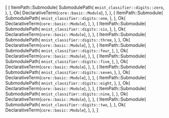 [
    (
        ItemPath::Submodule(
            SubmodulePath(
                `mnist_classifier::digits::zero`,
            ),
        ),
        Ok(
            DeclarativeTerm(`core::basic::Module`),
        ),
    ),
    (
        ItemPath::Submodule(
            SubmodulePath(
                `mnist_classifier::digits::one`,
            ),
        ),
        Ok(
            DeclarativeTerm(`core::basic::Module`),
        ),
    ),
    (
        ItemPath::Submodule(
            SubmodulePath(
                `mnist_classifier::digits::six`,
            ),
        ),
        Ok(
            DeclarativeTerm(`core::basic::Module`),
        ),
    ),
    (
        ItemPath::Submodule(
            SubmodulePath(
                `mnist_classifier::digits::three`,
            ),
        ),
        Ok(
            DeclarativeTerm(`core::basic::Module`),
        ),
    ),
    (
        ItemPath::Submodule(
            SubmodulePath(
                `mnist_classifier::digits::four`,
            ),
        ),
        Ok(
            DeclarativeTerm(`core::basic::Module`),
        ),
    ),
    (
        ItemPath::Submodule(
            SubmodulePath(
                `mnist_classifier::digits::five`,
            ),
        ),
        Ok(
            DeclarativeTerm(`core::basic::Module`),
        ),
    ),
    (
        ItemPath::Submodule(
            SubmodulePath(
                `mnist_classifier::digits::seven`,
            ),
        ),
        Ok(
            DeclarativeTerm(`core::basic::Module`),
        ),
    ),
    (
        ItemPath::Submodule(
            SubmodulePath(
                `mnist_classifier::digits::eight`,
            ),
        ),
        Ok(
            DeclarativeTerm(`core::basic::Module`),
        ),
    ),
    (
        ItemPath::Submodule(
            SubmodulePath(
                `mnist_classifier::digits::nine`,
            ),
        ),
        Ok(
            DeclarativeTerm(`core::basic::Module`),
        ),
    ),
    (
        ItemPath::Submodule(
            SubmodulePath(
                `mnist_classifier::digits::two`,
            ),
        ),
        Ok(
            DeclarativeTerm(`core::basic::Module`),
        ),
    ),
]